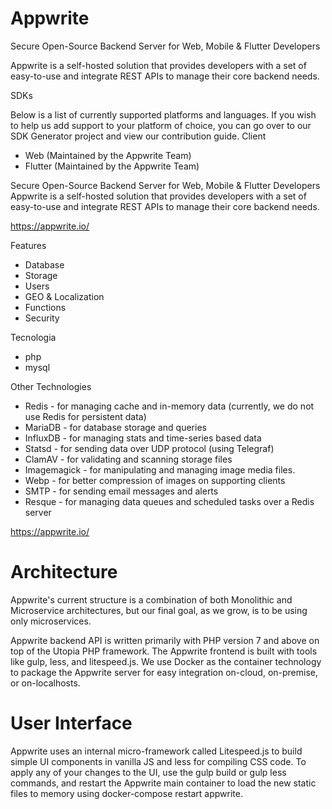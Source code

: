 # Appwrite


Secure Open-Source Backend Server for Web, Mobile & Flutter Developers

Appwrite is a self-hosted solution that provides developers with a set of easy-to-use and integrate REST APIs to manage their core backend needs.

SDKs

Below is a list of currently supported platforms and languages. If you wish to help us add support to your platform of choice, you can go over to our SDK Generator project and view our contribution guide.
Client

- Web (Maintained by the Appwrite Team)
- Flutter (Maintained by the Appwrite Team)


Secure Open-Source Backend Server for Web, Mobile & Flutter Developers
Appwrite is a self-hosted solution that provides developers with a set of easy-to-use and integrate REST APIs to manage their core backend needs.

https://appwrite.io/

Features
- Database
- Storage
- Users
- GEO & Localization
- Functions
- Security

Tecnologia
- php
- mysql


Other Technologies

- Redis - for managing cache and in-memory data (currently, we do not use Redis for persistent data)
- MariaDB - for database storage and queries
- InfluxDB - for managing stats and time-series based data
- Statsd - for sending data over UDP protocol (using Telegraf)
- ClamAV - for validating and scanning storage files
- Imagemagick - for manipulating and managing image media files.
- Webp - for better compression of images on supporting clients
- SMTP - for sending email messages and alerts
- Resque - for managing data queues and scheduled tasks over a Redis server


https://appwrite.io/


# Architecture

Appwrite's current structure is a combination of both Monolithic and Microservice architectures, but our final goal, as we grow, is to be using only microservices.


Appwrite backend API is written primarily with PHP version 7 and above on top of the Utopia PHP framework. The Appwrite frontend is built with tools like gulp, less, and litespeed.js. We use Docker as the container technology to package the Appwrite server for easy integration on-cloud, on-premise, or on-localhosts.



# User Interface

Appwrite uses an internal micro-framework called Litespeed.js to build simple UI components in vanilla JS and less for compiling CSS code. To apply any of your changes to the UI, use the gulp build or gulp less commands, and restart the Appwrite main container to load the new static files to memory using docker-compose restart appwrite.
